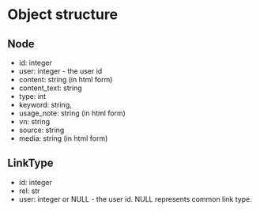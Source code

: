 # Object structure

## Node
- id: integer
- user: integer - the user id
- content: string (in html form)
- content_text: string
- type: int
- keyword: string,
- usage_note: string (in html form)
- vn: string
- source: string
- media: string (in html form)
## LinkType
- id: integer
- rel: str
- user: integer or NULL - the user id. NULL represents common link type.